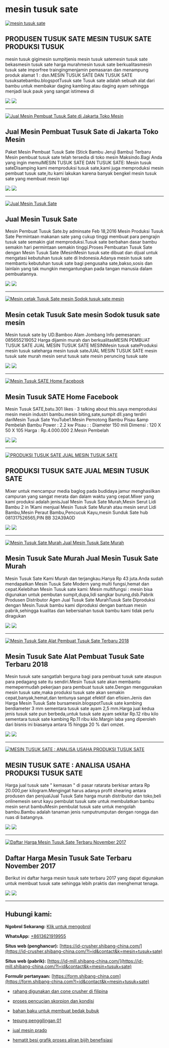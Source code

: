 # mesin tusuk sate

<a href="https://swt.shibang-china.com/?l=id&img&k=mesin+tusuk+sate" target="_blank">![mesin tusuk sate](http://static.shibang-china.com/all-800x300/564.jpg)</a>

## PRODUSEN TUSUK SATE MESIN TUSUK SATE PRODUKSI TUSUK
mesin tusuk gigimesin sumpitjenis mesin tusuk satemesin tusuk sate bekasmesin tusuk sate harga murahmesin tusuk sate berkualitasmesin tusuk sate imporfree traingingmenjamin pemasaran dan menampung produk alamat 1 : dsn.MESIN TUSUK SATE DAN TUSUK SATE tusuksatebambu.blogspotTusuk sate Tusuk sate adalah sebuah alat dari bambu untuk membakar daging kambing atau daging ayam sehingga menjadi lauk pauk yang sangat istimewa di


<a href="https://whatsapp.shibangsoft.com/WhatsApp.php" target="_blank" title="WhatsApp">![](http://static.shibang-china.com/icon/whatsapp.png)</a> <a href="https://swt.shibang-china.com/?l=id&icon&k=mesin+tusuk+sate" target="_blank">![](http://static.shibang-china.com/icon/chat-id.png)</a>

---

<a href="https://swt.shibang-china.com/?l=id&img&k=mesin+tusuk+sate" target="_blank">![Jual Mesin Pembuat Tusuk Sate di Jakarta Toko Mesin](http://static.shibang-china.com/all-800x300/1064.jpg)</a>

## Jual Mesin Pembuat Tusuk Sate di Jakarta Toko Mesin
Paket Mesin Pembuat Tusuk Sate (Stick Bambu Jeruji Bambu) Terbaru Mesin pembuat tusuk sate telah tersedia di toko mesin Maksindo.Bagi Anda yang ingin memulMESIN TUSUK SATE DAN TUSUK SATE: Mesin tusuk sateDisamping kami memproduksi tusuk sate,kami juga memproduksi mesin pembuat tusuk sate,itu kami lakukan karena banyak bengkel mesin tusuk sate yang membuat mesin tapi


<a href="https://whatsapp.shibangsoft.com/WhatsApp.php" target="_blank" title="WhatsApp">![](http://static.shibang-china.com/icon/whatsapp.png)</a> <a href="https://swt.shibang-china.com/?l=id&icon&k=mesin+tusuk+sate" target="_blank">![](http://static.shibang-china.com/icon/chat-id.png)</a>

---

<a href="https://swt.shibang-china.com/?l=id&img&k=mesin+tusuk+sate" target="_blank">![Jual Mesin Tusuk Sate](http://static.shibang-china.com/all-800x300/360.jpg)</a>

## Jual Mesin Tusuk Sate
Mesin Pembuat Tusuk Sate.by adminsate Feb 18,2016 Mesin Produksi Tusuk Sate Permintaan makanan sate yang cukup tinggi membuat para pengrajin tusuk sate semakin giat memproduksi.Tusuk sate berbahan dasar bambu semakin hari permintaan semakin tinggi.Proses Pembuatan Tusuk Sate dengan Mesin Tusuk Sate (MesinMesin tusuk sate dibuat dan dijual untuk mengatasi kebutuhan tusuk sate di Indonesia.Adanya mesin tusuk sate membantu kebutuhan tusuk sate bagi pengusaha sate,bakso,sosis dan lainlain yang tak mungkin mengantungkan pada tangan manusia dalam pembuatannya.


<a href="https://whatsapp.shibangsoft.com/WhatsApp.php" target="_blank" title="WhatsApp">![](http://static.shibang-china.com/icon/whatsapp.png)</a> <a href="https://swt.shibang-china.com/?l=id&icon&k=mesin+tusuk+sate" target="_blank">![](http://static.shibang-china.com/icon/chat-id.png)</a>

---

<a href="https://swt.shibang-china.com/?l=id&img&k=mesin+tusuk+sate" target="_blank">![Mesin cetak Tusuk Sate mesin Sodok tusuk sate mesin](http://static.shibang-china.com/all-800x300/1225.jpg)</a>

## Mesin cetak Tusuk Sate mesin Sodok tusuk sate mesin
Mesin tusuk sate by UD.Bamboo Alam Jombang Info pemesanan: 085655219052 Harga dijamin murah dan berkualitasMESIN PEMBUAT TUSUK SATE JUAL MESIN TUSUK SATE MESINMesin tusuk sateProduksi mesin tusuk sateharga mesin tusuk sateJUAL MESIN TUSUK SATE mesin tusuk sate murah mesin serut tusuk sate mesin peruncing tusuk sate


<a href="https://whatsapp.shibangsoft.com/WhatsApp.php" target="_blank" title="WhatsApp">![](http://static.shibang-china.com/icon/whatsapp.png)</a> <a href="https://swt.shibang-china.com/?l=id&icon&k=mesin+tusuk+sate" target="_blank">![](http://static.shibang-china.com/icon/chat-id.png)</a>

---

<a href="https://swt.shibang-china.com/?l=id&img&k=mesin+tusuk+sate" target="_blank">![Mesin Tusuk SATE Home Facebook](http://static.shibang-china.com/all-800x300/1451.jpg)</a>

## Mesin Tusuk SATE Home Facebook
Mesin Tusuk SATE,batu.301 likes · 3 talking about this.saya memproduksi mesin mesin industri bambu.mesin biting,sate,sumpit dll.yang terdiri dariMesin Tusuk Sate YouTube1.Mesin Pemotong Bambu Pisau &amp Pembelah Bambu Power : 2.2 kw Pisau : : Diameter 150 mili Dimensi : 120 X 50 X 105 Harga : Rp.4.000.000 2.Mesin Pembelah


<a href="https://whatsapp.shibangsoft.com/WhatsApp.php" target="_blank" title="WhatsApp">![](http://static.shibang-china.com/icon/whatsapp.png)</a> <a href="https://swt.shibang-china.com/?l=id&icon&k=mesin+tusuk+sate" target="_blank">![](http://static.shibang-china.com/icon/chat-id.png)</a>

---

<a href="https://swt.shibang-china.com/?l=id&img&k=mesin+tusuk+sate" target="_blank">![PRODUKSI TUSUK SATE JUAL MESIN TUSUK SATE](http://static.shibang-china.com/all-800x300/399.jpg)</a>

## PRODUKSI TUSUK SATE JUAL MESIN TUSUK SATE
Mixer untuk mencampur media baglog pada budidaya jamur menghasilkan campuran yang sangat merata dan dalam waktu yang cepat.Mixer yang kami produksi adalah jenisJual Mesin Tusuk Sate Murah,Mesin Serut Lidi Bambu 2 in 1Kami menjual Mesin Tusuk Sate Murah atau mesin serut Lidi Bambu,Mesin Peraut Bambu,Pencucuk Kayu,mesin Sunduk Sate hub 081317526565,PIN BB 32A39A0D


<a href="https://whatsapp.shibangsoft.com/WhatsApp.php" target="_blank" title="WhatsApp">![](http://static.shibang-china.com/icon/whatsapp.png)</a> <a href="https://swt.shibang-china.com/?l=id&icon&k=mesin+tusuk+sate" target="_blank">![](http://static.shibang-china.com/icon/chat-id.png)</a>

---

<a href="https://swt.shibang-china.com/?l=id&img&k=mesin+tusuk+sate" target="_blank">![Mesin Tusuk Sate Murah Jual Mesin Tusuk Sate Murah](http://static.shibang-china.com/all-800x300/555.jpg)</a>

## Mesin Tusuk Sate Murah Jual Mesin Tusuk Sate Murah
Mesin Tusuk Sate Kami Murah dan terjangkau.Hanya Rp 43 juta.Anda sudah mendapatkan Mesin Tusuk Sate Modern yang multi fungsi,hemat dan cepat.Kelebihan Mesin Tusuk sate kami: Mesin multifungsi : mesin bisa digunakan untuk pembutan sumpit,dupa,lidi sangkar burung,dsb.Pabrik Produsen Distributor Agen Jual Tusuk Sate MurahTusuk Sate Diproduksi dengan Mesin.Tusuk bambu kami diproduksi dengan bantuan mesin pabrik,sehingga kualitas dan kebersiahan tusuk bambu kami tidak perlu diragukan


<a href="https://whatsapp.shibangsoft.com/WhatsApp.php" target="_blank" title="WhatsApp">![](http://static.shibang-china.com/icon/whatsapp.png)</a> <a href="https://swt.shibang-china.com/?l=id&icon&k=mesin+tusuk+sate" target="_blank">![](http://static.shibang-china.com/icon/chat-id.png)</a>

---

<a href="https://swt.shibang-china.com/?l=id&img&k=mesin+tusuk+sate" target="_blank">![Mesin Tusuk Sate Alat Pembuat Tusuk Sate Terbaru 2018](http://static.shibang-china.com/all-800x300/1238.jpg)</a>

## Mesin Tusuk Sate Alat Pembuat Tusuk Sate Terbaru 2018
Mesin tusuk sate sangatlah berguna bagi para pembuat tusuk sate ataupun para pedagang sate itu sendiri.Mesin Tusuk sate akan membantu memepermudah pekerjaan para pembuat tusuk sate.Dengan menggunakan mesin tusuk sate,maka produksi tusuk sate akan semakin cepat,banyak,hemat,dan tentunya sangat efektif dan efisien.Jenis dan Harga Mesin Tusuk Sate bursamesin.blogspotTusuk sate kambing berdiameter 3 mm sementara tusuk sate ayam 2,5 mm.Harga jual kedua jenis tusuk sate pun berbeda,untuk tusuk sate ayam sekitar Rp.12 ribu kilo sementara tusuk sate kambing Rp.11 ribu kilo.Margin laba yang diperoleh dari bisnis ini biasanya antara 15 hingga 20 % dari omzet.


<a href="https://whatsapp.shibangsoft.com/WhatsApp.php" target="_blank" title="WhatsApp">![](http://static.shibang-china.com/icon/whatsapp.png)</a> <a href="https://swt.shibang-china.com/?l=id&icon&k=mesin+tusuk+sate" target="_blank">![](http://static.shibang-china.com/icon/chat-id.png)</a>

---

<a href="https://swt.shibang-china.com/?l=id&img&k=mesin+tusuk+sate" target="_blank">![MESIN TUSUK SATE : ANALISA USAHA PRODUKSI TUSUK SATE](http://static.shibang-china.com/all-800x300/688.jpg)</a>

## MESIN TUSUK SATE : ANALISA USAHA PRODUKSI TUSUK SATE
Harga jual tusuk sate " kemasan " di pasar ratarata berkisar antara Rp 20.000,per kilogram.Mengingat harus adanya profit shearing antara produsen dan penjualJual Tusuk Sate harga murah distributor dan toko,beli onlinemesin serut kayu pembulat tusuk sate untuk membulatkan bambu mesin serut bambuMesin pembulat tusuk sate untuk mengolah bambu.Bambu adalah tanaman jenis rumputrumputan dengan rongga dan ruas di batangnya.


<a href="https://whatsapp.shibangsoft.com/WhatsApp.php" target="_blank" title="WhatsApp">![](http://static.shibang-china.com/icon/whatsapp.png)</a> <a href="https://swt.shibang-china.com/?l=id&icon&k=mesin+tusuk+sate" target="_blank">![](http://static.shibang-china.com/icon/chat-id.png)</a>

---

<a href="https://swt.shibang-china.com/?l=id&img&k=mesin+tusuk+sate" target="_blank">![Daftar Harga Mesin Tusuk Sate Terbaru November 2017](http://static.shibang-china.com/all-800x300/218.jpg)</a>

## Daftar Harga Mesin Tusuk Sate Terbaru November 2017
Berikut ini daftar harga mesin tusuk sate terbaru 2017 yang dapat digunakan untuk membuat tusuk sate sehingga lebih praktis dan menghemat tenaga.

<a href="https://whatsapp.shibangsoft.com/WhatsApp.php" target="_blank" title="WhatsApp">![](http://static.shibang-china.com/icon/whatsapp.png)</a> <a href="https://swt.shibang-china.com/?l=id&icon&k=mesin+tusuk+sate" target="_blank">![](http://static.shibang-china.com/icon/chat-id.png)</a>

---
## Hubungi kami:

**Ngobrol Sekarang:** [Klik untuk mengobrol](https://swt.shibang-china.com?l=id&contact&k=mesin+tusuk+sate)

**WhatsApp:**  [+8613621919955](https://whatsapp.shibangsoft.com/WhatsApp.php)

**Situs web (penghancur):** [https://id-crusher.shibang-china.com/](https://id-crusher.shibang-china.com/?l=id&contact&k=mesin+tusuk+sate)

**Situs web (pabrik):** [https://id-mill.shibang-china.com/](https://id-mill.shibang-china.com/?l=id&contact&k=mesin+tusuk+sate)

**Formulir pertanyaan:** [https://form.shibang-china.com](https://form.shibang-china.com?l=id&contact&k=mesin+tusuk+sate)

* [rahang digunakan dan cone crusher di filipina](../50/rahang%20digunakan%20dan%20cone%20crusher%20di%20filipina.md)

* [proses pencucian skorpion dan kondisi](../44/proses%20pencucian%20skorpion%20dan%20kondisi.md)

* [bahan baku untuk membuat bedak bubuk](../47/bahan%20baku%20untuk%20membuat%20bedak%20bubuk.md)

* [tepung penggilingan 01](../43/tepung%20penggilingan%2001.md)

* [jual mesin prado](../41/jual%20mesin%20prado.md)

* [hematit besi grafik proses aliran bijih benefisiasi](../46/hematit%20besi%20grafik%20proses%20aliran%20bijih%20benefisiasi.md)